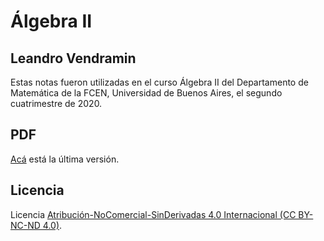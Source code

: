 # Álgebra II
## Leandro Vendramin

Estas notas fueron utilizadas en el curso Álgebra II del Departamento de Matemática de la FCEN, Universidad de Buenos Aires, el segundo cuatrimestre de 2020.

## PDF
[Acá](https://github.com/vendramin/estructuras/blob/main/book.pdf) está la última versión.

## Licencia

Licencia [Atribución-NoComercial-SinDerivadas 4.0 Internacional (CC BY-NC-ND 4.0)](https://creativecommons.org/licenses/by-nc-nd/4.0/deed.es).

